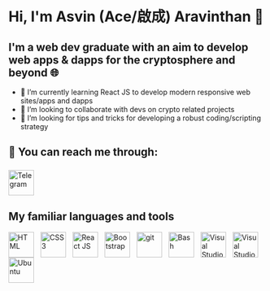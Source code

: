 # Hi, I'm Asvin (Ace/啟成) Aravinthan 👋

## I'm a web dev graduate with an aim to develop web apps & dapps for the cryptosphere and beyond 🌐

- 🌱 I’m currently learning React JS to develop modern responsive web sites/apps and dapps
- 👯 I’m looking to collaborate with devs on crypto related projects
- 🤔 I’m looking for tips and tricks for developing a robust coding/scripting strategy
## 📨 You can reach me through: 
<a href="https://t.me/BIZKIT551"><img height=50 style="padding-top:5px" src="https://files.brandlogos.net/svg/WMXi7xYVyY/Telegram-OfAicCi46_brandlogos.net.svg" alt="Telegram"></a>

## My familiar languages and tools

[<img align="left" alt="HTML" height="50" src="https://cdn.jsdelivr.net/gh/devicons/devicon/icons/html5/html5-original.svg" style="padding-right:10px;" />](#)

[<img align="left" alt="CSS3" height="50" src="https://cdn.jsdelivr.net/gh/devicons/devicon/icons/css3/css3-original.svg" style="padding-right:10px;" />](#)

[<img align="left" alt="React JS" height="50" src="https://cdn.jsdelivr.net/gh/devicons/devicon/icons/react/react-original.svg" style="padding-right:10px;" />](#)

[<img align="left" alt="Bootstrap" height="50" src="https://cdn.jsdelivr.net/gh/devicons/devicon/icons/bootstrap/bootstrap-original.svg" style="padding-right:10px;" />](#)

[<img align="left" alt="git" height="50" src="https://cdn.jsdelivr.net/gh/devicons/devicon/icons/git/git-plain.svg" style="padding-right:10px;" />](#)

[<img align="left" alt="Bash" height="50" src="https://cdn.jsdelivr.net/gh/devicons/devicon/icons/bash/bash-original.svg" style="padding-right:10px;" />](#)

[<img align="left" alt="Visual Studio Code" height="50" src="https://cdn.jsdelivr.net/gh/devicons/devicon/icons/vscode/vscode-original.svg" style="padding-right:10px;" />](#)

[<img align="left" alt="Visual Studio Code" height="50" src="https://cdn.jsdelivr.net/gh/devicons/devicon/icons/xd/xd-line.svg" style="padding-right:10px;" />](#)

[<img align="left" alt="Ubuntu" height="50" src="https://cdn.jsdelivr.net/gh/devicons/devicon/icons/ubuntu/ubuntu-plain.svg" style="padding-right:10px;" />](#)
